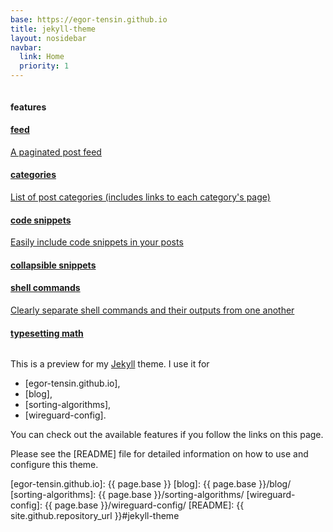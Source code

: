 ```yaml
---
base: https://egor-tensin.github.io
title: jekyll-theme
layout: nosidebar
navbar:
  link: Home
  priority: 1
---
```

<div style="display: flex; flex-wrap: wrap; column-gap: 1em;">

<div class="list-group wide-enough">
  <div class="list-group-item disabled">
    <h4 class="list-group-item-heading">features</h4>
  </div>
  <a href="{{ '/feed/' | relative_url }}" class="list-group-item">
    <h4 class="list-group-item-heading">feed</h4>
    <p class="list-group-item-text">A paginated post feed</p>
  </a>
  <a href="{{ '/archive/' | relative_url }}" class="list-group-item">
    <h4 class="list-group-item-heading">categories</h4>
    <p class="list-group-item-text">List of post categories (includes links to each category's page)</p>
  </a>
  <a href="{{ site.baseurl }}{% post_url 2021-04-09-snippets %}" class="list-group-item">
    <h4 class="list-group-item-heading">code snippets</h4>
    <p class="list-group-item-text">Easily include code snippets in your posts</p>
  </a>
  <a href="{{ site.baseurl }}{% post_url 2021-04-10-collapsible %}" class="list-group-item">
    <h4 class="list-group-item-heading">collapsible snippets</h4>
  </a>
  <a href="{{ site.baseurl }}{% post_url 2022-03-21-shell %}" class="list-group-item">
    <h4 class="list-group-item-heading">shell commands</h4>
    <p class="list-group-item-text">Clearly separate shell commands and their outputs from one another</p>
  </a>
  <a href="{{ site.baseurl }}{% post_url 2021-04-08-mathjax %}" class="list-group-item">
    <h4 class="list-group-item-heading">typesetting math</h4>
  </a>
</div>

<div style="flex: 1; min-width: 250px;" markdown="1">

This is a preview for my [Jekyll] theme.
I use it for

* [egor-tensin.github.io],
* [blog],
* [sorting-algorithms],
* [wireguard-config].

You can check out the available features if you follow the links on this page.

Please see the [README] file for detailed information on how to use and
configure this theme.

[Jekyll]: https://jekyllrb.com/
[egor-tensin.github.io]: {{ page.base }}
[blog]: {{ page.base }}/blog/
[sorting-algorithms]: {{ page.base }}/sorting-algorithms/
[wireguard-config]: {{ page.base }}/wireguard-config/
[README]: {{ site.github.repository_url }}#jekyll-theme

</div>
</div>
